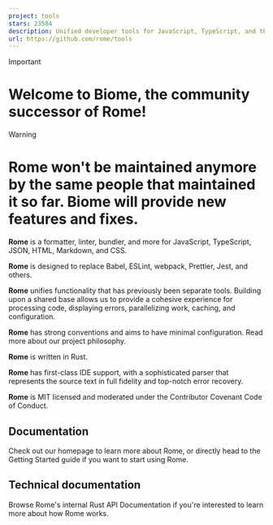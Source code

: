 ```yaml
---
project: tools
stars: 23584
description: Unified developer tools for JavaScript, TypeScript, and the web
url: https://github.com/rome/tools
---
```


Important

Welcome to Biome, the community successor of Rome!
==================================================

Warning

Rome won't be maintained anymore by the same people that maintained it so far. Biome will provide new features and fixes.
=========================================================================================================================

**Rome** is a formatter, linter, bundler, and more for JavaScript, TypeScript, JSON, HTML, Markdown, and CSS.

**Rome** is designed to replace Babel, ESLint, webpack, Prettier, Jest, and others.

**Rome** unifies functionality that has previously been separate tools. Building upon a shared base allows us to provide a cohesive experience for processing code, displaying errors, parallelizing work, caching, and configuration.

**Rome** has strong conventions and aims to have minimal configuration. Read more about our project philosophy.

**Rome** is written in Rust.

**Rome** has first-class IDE support, with a sophisticated parser that represents the source text in full fidelity and top-notch error recovery.

**Rome** is MIT licensed and moderated under the Contributor Covenant Code of Conduct.

Documentation
-------------

Check out our homepage to learn more about Rome, or directly head to the Getting Started guide if you want to start using Rome.

Technical documentation
-----------------------

Browse Rome's internal Rust API Documentation if you're interested to learn more about how Rome works.
